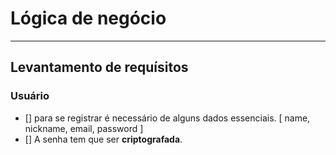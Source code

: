 # Lógica de negócio
--------------------------------------------

## Levantamento de requísitos

### Usuário
 - [] para se registrar é necessário de alguns dados essenciais. [ name, nickname, email, password ]
 - [] A senha tem que ser **criptografada**. 
